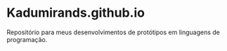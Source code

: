 # Kadumirands.github.io
Repositório para meus desenvolvimentos de protótipos em linguagens de programação.
